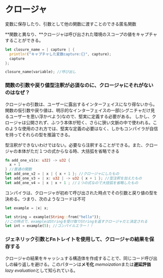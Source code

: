 # クロージャ

変数に保存したり、引数として他の関数に渡すことのできる匿名関数

**関数と異なり、**クロージャは呼び出された環境のスコープの値をキャプチャすることができる。

```rust
let closure_name = | capture | {
  println!("キャプチャした変数capture:{}", capture);
  capture
};

closure_name(variable); //呼び出し
```

### 関数の引数や戻り値型注釈が必須なのに、クロージャにそれがないのはなぜ？

クロージャの引数は、ユーザーに露出するインターフェイスになり得ないから。関数の仮引数や戻り値は、明示的なインターフェイスの一部(シグニチャだけ見るユーザーを思い浮かべよう)なので、堅実に定義する必要がある。
しかし、クロージャは公開されず、ふつう本体が短く、さらに狭い文脈の中で使われる。このような使用のされ方では、堅実な定義の必要はなく、しかもコンパイラが自信を持ってそれらの型を推論できる。

型注釈ができないわけではない。必要なら注釈することができる。また、クロージャの本体がただ１つの式からなる時、大括弧を省略できる

```rust
fn add_one_v1(x: u32) -> u32 {
  x + 1
} //普通の関数
let add_one_v2 = | x | { x + 1 }; //クロージャにしたもの
let add_one_v3 = | x: u32 | -> u32 { x + 1 }; //型注釈を加えたもの
let add_one_v4 = | x | x + 1 ; //１つの式なので大括弧を省略したもの
```

コンパイラは、クロージャが初めて呼び出された時点でその引数と戻り値の型を決める。つまり、次のようなコードは不可

```rust
let example = |x| x;

let string = example(String::from("hello"));
//この時点で、exampleはStringを受け取りStringを返すクロージャだと決定される
let int = example(5); //コンパイルエラー！！
```

### ジェネリック引数とFnトレイトを使用して、クロージャの結果を保存する

クロージャの結果をキャッシュする構造体を作成することで、同じコード呼び出しの繰り返しを避ける。このパターンは**メモ化** *memoization*または**遅延評価** *lazy evaluation*として知られている。







